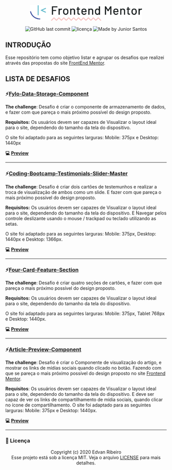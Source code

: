 <p align="center">
    <img width="350px" alt="Logo Casa Criativa" src="./design/logo_frontendmentor.png" />
</p>
<p align="center">
<img alt="GitHub last commit" src="https://img.shields.io/github/last-commit/ejunior01/projetos-by-frontendmentor">
<img  alt="licença" src="https://img.shields.io/github/license/ejunior01/projetos-by-frontendmentor" />
<img alt="Made by Junior Santos" src="https://img.shields.io/badge/made%20by-Junior Santos-%237519C1">
<p/>

## INTRODUÇÃO

Esse repositório tem como objetivo listar e agrupar os desafios que realizei através das propostas do site [FrontEnd Mentor](https://www.frontendmentor.io).

## LISTA DE DESAFIOS

### :zap:[Fylo-Data-Storage-Component](https://github.com/ejunior01/projetos-by-frontendmentor/tree/master/fylo-data-storage-component)
**The challenge**: Desafio é criar o componente de armazenamento de dados, e fazer com que pareça o mais próximo possível do design proposto.

**Requisitos:** Os usuários devem ser capazes de Visualizar o layout ideal para o site, dependendo do tamanho da tela do dispositivo.

O site foi adaptado para as seguintes larguras: Mobile: 375px e Desktop: 1440px


**:computer: [Preview](https://ejunior01.github.io/projetos-by-frontendmentor/fylo-data-storage-component/)**

---

### :zap:[Coding-Bootcamp-Testimonials-Slider-Master](https://github.com/ejunior01/projetos-by-frontendmentor/tree/master/coding-bootcamp-testimonials-slider-master)
**The challenge**: Desafio é criar dois cartões de testemunhos e realizar a troca de visualização de ambos como um slide. E fazer com que pareça o mais próximo possível do design proposto.

**Requisitos:** Os usuários devem ser capazes de Visualizar o layout ideal para o site, dependendo do tamanho da tela do dispositivo. E Navegar pelos controle deslizante usando o mouse / trackpad ou teclado utilizando as setas.

O site foi adaptado para as seguintes larguras: Mobile: 375px, Desktop: 1440px e Desktop: 1366px.


**:computer: [Preview](https://ejunior01.github.io/projetos-by-frontendmentor/coding-bootcamp-testimonials-slider-master/)**

---

### :zap:[Four-Card-Feature-Section](https://github.com/ejunior01/projetos-by-frontendmentor/tree/master/four-card-feature-section)
**The challenge**: Desafio é criar quatro seções de cartões, e fazer com que pareça o mais próximo possível do design proposto.

**Requisitos:** Os usuários devem ser capazes de Visualizar o layout ideal para o site, dependendo do tamanho da tela do dispositivo.

O site foi adaptado para as seguintes larguras: Mobile: 375px, Tablet 768px e Desktop: 1440px.


**:computer: [Preview](https://ejunior01.github.io/projetos-by-frontendmentor/four-card-feature-section/)**

---

### :zap:[Article-Preview-Component](https://github.com/ejunior01/projetos-by-frontendmentor/tree/master/article-preview-component-master)
**The challenge**: Desafio é criar o Componente de visualização do artigo, e mostrar os links de mídias sociais quando clicado no botão. Fazendo com que se pareça o mais próximo possível do design proposto no site [Frontend Mentor](https://www.frontendmentor.io//).

**Requisitos**: Os usuários devem ser capazes de Visualizar o layout ideal para o site, dependendo do tamanho da tela do dispositivo. E deve ser capaz de ver os links de compartilhamento de mídia sociais, quando clicar no ícone de compartilhamento. O site foi adaptado para as seguintes larguras: Mobile: 375px e  Desktop: 1440px.

**:computer: [Preview](https://ejunior01.github.io/projetos-by-frontendmentor/article-preview-component-master/)**

---


### :pencil: Licença

<p align="center">
	Copyright (c) 2020 Edvan Ribeiro
    <br/>
    Esse projeto está sob a licença MIT. Veja o arquivo <a href="https://github.com/ejunior01/projetos-by-frontendmentor/blob/master/LICENSE">LICENSE</a> para mais detalhes.
</p>

